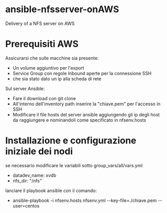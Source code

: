 # ansible-nfsserver-onAWS
Delivery of a NFS server on AWS

# Prerequisiti AWS
Assicurarsi che sulle macchine sia presente:

* Un volume aggiuntivo per l'export
* Service Group con regole Inbound aperte per la connessione SSH
* che sia stato dato un ip alla scheda di rete

Sul server Ansible:
* Fare il download con git clone
* All'interno dell'inventory path inserire la "chiave.pem" per l'accesso in SSH
* Modificare il file hosts del server ansible aggiungendo gli ip degli host da raggiungere e nominandoli come specificato in nfsenv.hosts

# Installazione e configurazione iniziale dei nodi 
se necessario modificare le variabili sotto group_vars/all/vars.yml

* datadev_name: xvdb
* nfs_dir: "/nfs"

lanciare il playbook ansible con il comando:

* ansible-playbook -i nfsenv.hosts nfsenv.yml --key-file=./chiave.pem --user=centos